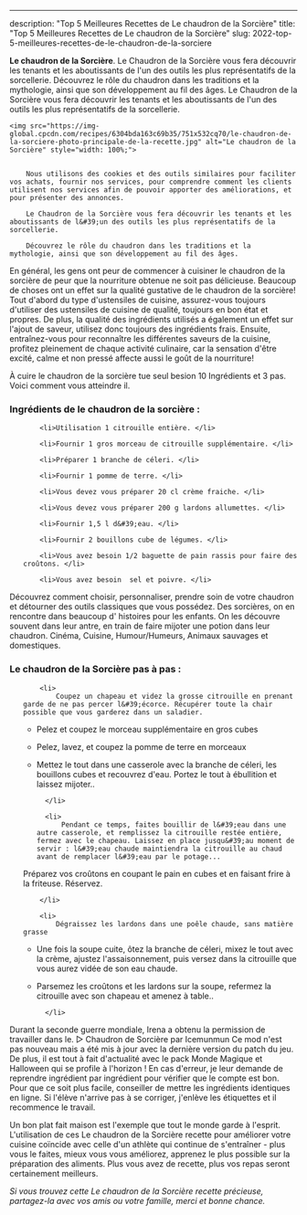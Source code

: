 ---
description: "Top 5 Meilleures Recettes de Le chaudron de la Sorcière"
title: "Top 5 Meilleures Recettes de Le chaudron de la Sorcière"
slug: 2022-top-5-meilleures-recettes-de-le-chaudron-de-la-sorciere

<p>
	<strong>Le chaudron de la Sorcière</strong>. 
	Le Chaudron de la Sorcière vous fera découvrir les tenants et les aboutissants de l&#39;un des outils les plus représentatifs de la sorcellerie. Découvrez le rôle du chaudron dans les traditions et la mythologie, ainsi que son développement au fil des âges. Le Chaudron de la Sorcière vous fera découvrir les tenants et les aboutissants de l&#39;un des outils les plus représentatifs de la sorcellerie.
</p>
<p>
	
	<img src="https://img-global.cpcdn.com/recipes/6304bda163c69b35/751x532cq70/le-chaudron-de-la-sorciere-photo-principale-de-la-recette.jpg" alt="Le chaudron de la Sorcière" style="width: 100%;">
	
	
		Nous utilisons des cookies et des outils similaires pour faciliter vos achats, fournir nos services, pour comprendre comment les clients utilisent nos services afin de pouvoir apporter des améliorations, et pour présenter des annonces.
	
		Le Chaudron de la Sorcière vous fera découvrir les tenants et les aboutissants de l&#39;un des outils les plus représentatifs de la sorcellerie.
	
		Découvrez le rôle du chaudron dans les traditions et la mythologie, ainsi que son développement au fil des âges.
	
</p>

En général, les gens ont peur de commencer à cuisiner le chaudron de la sorcière de peur que la nourriture obtenue ne soit pas délicieuse. Beaucoup de choses ont un effet sur la qualité gustative de le chaudron de la sorcière! Tout d'abord du type d'ustensiles de cuisine, assurez-vous toujours d'utiliser des ustensiles de cuisine de qualité, toujours en bon état et propres. De plus, la qualité des ingrédients utilisés a également un effet sur l'ajout de saveur, utilisez donc toujours des ingrédients frais. Ensuite, entraînez-vous pour reconnaître les différentes saveurs de la cuisine, profitez pleinement de chaque activité culinaire, car la sensation d'être excité, calme et non pressé affecte aussi le goût de la nourriture!

<!--inarticleads1-->

À cuire le chaudron de la sorcière tue seul besion 10 Ingrédients et 3 pas. Voici comment vous atteindre il.

<h3>Ingrédients de le chaudron de la sorcière :</h3>

<ol>
	
		<li>Utilisation 1 citrouille entière. </li>
	
		<li>Fournir 1 gros morceau de citrouille supplémentaire. </li>
	
		<li>Préparer 1 branche de céleri. </li>
	
		<li>Fournir 1 pomme de terre. </li>
	
		<li>Vous devez vous préparer 20 cl crème fraiche. </li>
	
		<li>Vous devez vous préparer 200 g lardons allumettes. </li>
	
		<li>Fournir 1,5 l d&#39;eau. </li>
	
		<li>Fournir 2 bouillons cube de légumes. </li>
	
		<li>Vous avez besoin 1/2 baguette de pain rassis pour faire des croûtons. </li>
	
		<li>Vous avez besoin  sel et poivre. </li>
	
</ol>

Découvrez comment choisir, personnaliser, prendre soin de votre chaudron et détourner des outils classiques que vous possédez. Des sorcières, on en rencontre dans beaucoup d&#39; histoires pour les enfants. On les découvre souvent dans leur antre, en train de faire mijoter une potion dans leur chaudron. Cinéma, Cuisine, Humour/Humeurs, Animaux sauvages et domestiques. 

<!--inarticleads2-->

<h3>Le chaudron de la Sorcière pas à pas :</h3>

<ol>
	
		<li>
			Coupez un chapeau et videz la grosse citrouille en prenant garde de ne pas percer l&#39;écorce. Récupérer toute la chair possible que vous garderez dans un saladier.
- Pelez et coupez le morceau supplémentaire en gros cubes
- Pelez, lavez, et coupez la pomme de terre en morceaux
- Mettez le tout dans une casserole avec la branche de céleri, les bouillons cubes et recouvrez d&#39;eau. Portez le tout à ébullition et laissez mijoter..
			
			
		</li>
	
		<li>
			Pendant ce temps, faites bouillir de l&#39;eau dans une autre casserole, et remplissez la citrouille restée entière, fermez avec le chapeau. Laissez en place jusqu&#39;au moment de servir : l&#39;eau chaude maintiendra la citrouille au chaud avant de remplacer l&#39;eau par le potage...
Préparez vos croûtons en coupant le pain en cubes et en faisant frire à la friteuse. Réservez.
			
			
		</li>
	
		<li>
			Dégraissez les lardons dans une poêle chaude, sans matière grasse
- Une fois la soupe cuite, ôtez la branche de céleri, mixez le tout avec la crème, ajustez l&#39;assaisonnement, puis versez dans la citrouille que vous aurez vidée de son eau chaude.
- Parsemez les croûtons et les lardons sur la soupe, refermez la citrouille avec son chapeau et amenez à table..
			
			
		</li>
	
</ol>

Durant la seconde guerre mondiale, Irena a obtenu la permission de travailler dans le. ▷ Chaudron de Sorcière par Icemunmun Ce mod n&#39;est pas nouveau mais a été mis à jour avec la dernière version du patch du jeu. De plus, il est tout à fait d&#39;actualité avec le pack Monde Magique et Halloween qui se profile à l&#39;horizon ! En cas d&#39;erreur, je leur demande de reprendre ingrédient par ingrédient pour vérifier que le compte est bon. Pour que ce soit plus facile, conseiller de mettre les ingrédients identiques en ligne. Si l&#39;élève n&#39;arrive pas à se corriger, j&#39;enlève les étiquettes et il recommence le travail. 

<!--inarticleads1-->

<p>
Un bon plat fait maison est l'exemple que tout le monde garde à l'esprit. L'utilisation de ces Le chaudron de la Sorcière recette pour améliorer votre cuisine coïncide avec celle d'un athlète qui continue de s'entraîner - plus vous le faites, mieux vous vous améliorez, apprenez le plus possible sur la préparation des aliments. Plus vous avez de recette, plus vos repas seront certainement meilleurs.
</p>

<p>
<i>Si vous trouvez cette Le chaudron de la Sorcière recette précieuse, partagez-la avec vos amis ou votre famille, merci et bonne chance.</i>
</p>
